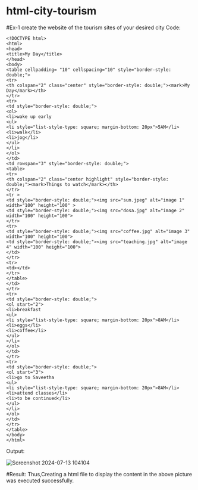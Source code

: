# html-city-tourism
#Ex-1
create the website of the tourism sites of your desired city 
Code:
```
<!DOCTYPE html>
<html>
<head>
<title>My Day</title>
</head>
<body>
<table cellpadding= "10" cellspacing="10" style="border-style: double;">
<tr>
<th colspan="2" class="center" style="border-style: double;"><mark>My Day</mark></th>
</tr>
<tr>
<td style="border-style: double;">
<ol>
<li>wake up early
<ul>
<li style="list-style-type: square; margin-bottom: 20px">5AM</li>
<li>walk</li>
<li>jog</li>
</ul>
</li>
</ol>
</td>
<td rowspan="3" style="border-style: double;">
<table>
<tr>
<th colspan="2" class="center highlight" style="border-style: double;"><mark>Things to watch</mark></th>
</tr>
<tr >
<td style="border-style: double;"><img src="sun.jpeg" alt="image 1" width="100" height="100" >
<td style="border-style: double;"><img src="dosa.jpg" alt="image 2" width="100" height="100">
</tr>
<tr>
<td style="border-style: double;"><img src="coffee.jpg" alt="image 3" width="100" height="100">
<td style="border-style: double;"><img src="teaching.jpg" alt="image 4" width="100" height="100">
</td>
</tr>
<tr>
<td></td>
</tr>
</table>
</td>
</tr>
<tr>
<td style="border-style: double;">
<ol start="2">
<li>breakfast
<ul>
<li style="list-style-type: square; margin-bottom: 20px">8AM</li>
<li>eggs</li>
<li>coffee</li>
</ul>
</li>
</ol>
</td>
</tr>
<tr>
<td style="border-style: double;">
<ol start="3">
<li>go to Saveetha
<ul>
<li style="list-style-type: square; margin-bottom: 20px">8AM</li>
<li>attend classes</li>
<li>to be continued</li>
</ul>
</li>
</ol>
</td>
</tr>
</table>
</body>
</html>
```
Output:

![Screenshot 2024-07-13 104104](https://github.com/user-attachments/assets/d9469aab-fd0b-4af2-88cd-ae99c190146a)

#Result:
Thus,Creating a html file to display the content in the above picture was executed successfully.
